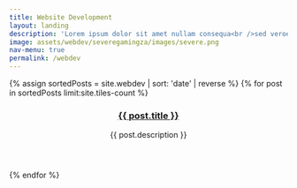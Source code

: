 ```yaml
---
title: Website Development
layout: landing
description: 'Lorem ipsum dolor sit amet nullam consequa<br />sed veroeros. tempus adipiscing nulla.'
image: assets/webdev/severegamingza/images/severe.png
nav-menu: true
permalink: /webdev
---
```


<section id="one" class="tiles">  
  {% assign sortedPosts = site.webdev | sort: 'date' | reverse %}
  {% for post in sortedPosts limit:site.tiles-count %}
  <article>
    <span class="image">
      <img src="{{ post.image }}" alt="" />
    </span>
    <header class="major">
      <h3><a href="{{ post.url  | relative_url }}" class="link">{{ post.title }}</a></h3>
      <p>{{ post.description }}</p>
    </header>
  </article>
  {% endfor %}
</section>